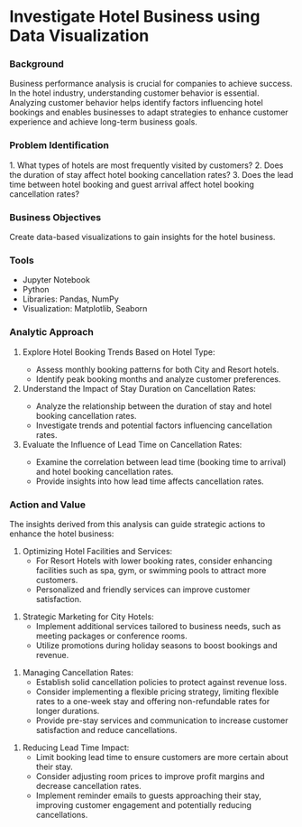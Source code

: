 <h1>Investigate Hotel Business using Data Visualization</h1>
<h3>Background</h3>
Business performance analysis is crucial for companies to achieve success. In the hotel industry, understanding customer behavior is essential. Analyzing customer behavior helps identify factors influencing hotel bookings and enables businesses to adapt strategies to enhance customer experience and achieve long-term business goals.
<p> </p>
<h3>Problem Identification</h3>
1. What types of hotels are most frequently visited by customers?
2. Does the duration of stay affect hotel booking cancellation rates?
3. Does the lead time between hotel booking and guest arrival affect hotel booking cancellation rates?
<p> </p>
<h3>Business Objectives</h3>
Create data-based visualizations to gain insights for the hotel business.
<p> </p>
<h3>Tools</h3>
<ul>
<li>Jupyter Notebook</li>
<li>Python</li>
<li>Libraries: Pandas, NumPy</li>
<li>Visualization: Matplotlib, Seaborn</li>
</ul>
<p> </p>
<h3>Analytic Approach</h3>
<ol>
<li>Explore Hotel Booking Trends Based on Hotel Type:</li>
<ul>
<li>Assess monthly booking patterns for both City and Resort hotels.</li>
<li>Identify peak booking months and analyze customer preferences.</li>
</ul>

<li>Understand the Impact of Stay Duration on Cancellation Rates:</li>
<ul>
<li>Analyze the relationship between the duration of stay and hotel booking cancellation rates.</li>
<li>Investigate trends and potential factors influencing cancellation rates.</li>
</ul>

<li>Evaluate the Influence of Lead Time on Cancellation Rates:</li>
<ul>
<li>Examine the correlation between lead time (booking time to arrival) and hotel booking cancellation rates.</li>
<li>Provide insights into how lead time affects cancellation rates.</li>
</ul>
</ol>
<p> </p>
<h3>Action and Value</h3>
The insights derived from this analysis can guide strategic actions to enhance the hotel business:
<ol>
  <li>Optimizing Hotel Facilities and Services:
    <ul>
      <li>For Resort Hotels with lower booking rates, consider enhancing facilities such as spa, gym, or swimming pools to attract more customers.</li>
      <li>Personalized and friendly services can improve customer satisfaction.</li>
    </ul>
  </li>
</ol>

<ol>
  <li>Strategic Marketing for City Hotels:
    <ul>
      <li>Implement additional services tailored to business needs, such as meeting packages or conference rooms.</li>
      <li>Utilize promotions during holiday seasons to boost bookings and revenue.</li>
    </ul>
  </li>
</ol>

<ol>
  <li>Managing Cancellation Rates:
    <ul>
      <li>Establish solid cancellation policies to protect against revenue loss.</li>
      <li>Consider implementing a flexible pricing strategy, limiting flexible rates to a one-week stay and offering non-refundable rates for longer durations.</li>
      <li>Provide pre-stay services and communication to increase customer satisfaction and reduce cancellations.</li>
    </ul>
  </li>
</ol>

<ol>
  <li>Reducing Lead Time Impact:
    <ul>
      <li>Limit booking lead time to ensure customers are more certain about their stay.</li>
      <li>Consider adjusting room prices to improve profit margins and decrease cancellation rates.</li>
      <li>Implement reminder emails to guests approaching their stay, improving customer engagement and potentially reducing cancellations.</li>
    </ul>
  </li>
</ol>

